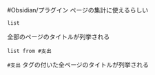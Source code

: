 #Obsidian/プラグイン 
ページの集計に使えるらしい
```
list
```
全部のページのタイトルが列挙される
```
list from #支出
```
`#支出` タグの付いた全ページのタイトルが列挙される

